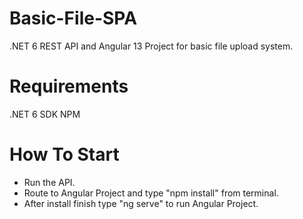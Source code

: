 # Basic-File-SPA
.NET 6 REST API and Angular 13 Project for basic file upload system.

# Requirements
.NET 6 SDK
NPM

# How To Start
* Run the API.
* Route to Angular Project and type "npm install" from terminal.
* After install finish type "ng serve" to run Angular Project.
